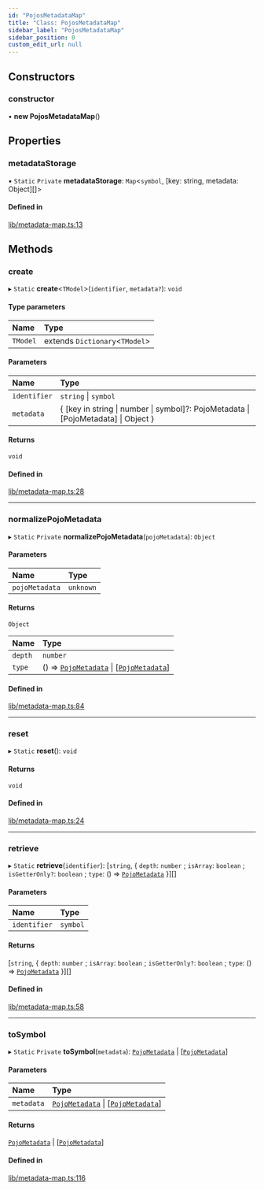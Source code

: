 ```yaml
---
id: "PojosMetadataMap"
title: "Class: PojosMetadataMap"
sidebar_label: "PojosMetadataMap"
sidebar_position: 0
custom_edit_url: null
---
```


## Constructors

### constructor

• **new PojosMetadataMap**()

## Properties

### metadataStorage

▪ `Static` `Private` **metadataStorage**: `Map`<`symbol`, [key: string, metadata: Object][]\>

#### Defined in

[lib/metadata-map.ts:13](https://github.com/nartc/mapper/blob/33978de9/packages/pojos/src/lib/metadata-map.ts#L13)

## Methods

### create

▸ `Static` **create**<`TModel`\>(`identifier`, `metadata?`): `void`

#### Type parameters

| Name | Type |
| :------ | :------ |
| `TModel` | extends `Dictionary`<`TModel`\> |

#### Parameters

| Name | Type |
| :------ | :------ |
| `identifier` | `string` \| `symbol` |
| `metadata` | { [key in string \| number \| symbol]?: PojoMetadata \| [PojoMetadata] \| Object } |

#### Returns

`void`

#### Defined in

[lib/metadata-map.ts:28](https://github.com/nartc/mapper/blob/33978de9/packages/pojos/src/lib/metadata-map.ts#L28)

___

### normalizePojoMetadata

▸ `Static` `Private` **normalizePojoMetadata**(`pojoMetadata`): `Object`

#### Parameters

| Name | Type |
| :------ | :------ |
| `pojoMetadata` | `unknown` |

#### Returns

`Object`

| Name | Type |
| :------ | :------ |
| `depth` | `number` |
| `type` | () => [`PojoMetadata`](../modules.md#pojometadata) \| [[`PojoMetadata`](../modules.md#pojometadata)] |

#### Defined in

[lib/metadata-map.ts:84](https://github.com/nartc/mapper/blob/33978de9/packages/pojos/src/lib/metadata-map.ts#L84)

___

### reset

▸ `Static` **reset**(): `void`

#### Returns

`void`

#### Defined in

[lib/metadata-map.ts:24](https://github.com/nartc/mapper/blob/33978de9/packages/pojos/src/lib/metadata-map.ts#L24)

___

### retrieve

▸ `Static` **retrieve**(`identifier`): [`string`, { `depth`: `number` ; `isArray`: `boolean` ; `isGetterOnly?`: `boolean` ; `type`: () => [`PojoMetadata`](../modules.md#pojometadata)  }][]

#### Parameters

| Name | Type |
| :------ | :------ |
| `identifier` | `symbol` |

#### Returns

[`string`, { `depth`: `number` ; `isArray`: `boolean` ; `isGetterOnly?`: `boolean` ; `type`: () => [`PojoMetadata`](../modules.md#pojometadata)  }][]

#### Defined in

[lib/metadata-map.ts:58](https://github.com/nartc/mapper/blob/33978de9/packages/pojos/src/lib/metadata-map.ts#L58)

___

### toSymbol

▸ `Static` `Private` **toSymbol**(`metadata`): [`PojoMetadata`](../modules.md#pojometadata) \| [[`PojoMetadata`](../modules.md#pojometadata)]

#### Parameters

| Name | Type |
| :------ | :------ |
| `metadata` | [`PojoMetadata`](../modules.md#pojometadata) \| [[`PojoMetadata`](../modules.md#pojometadata)] |

#### Returns

[`PojoMetadata`](../modules.md#pojometadata) \| [[`PojoMetadata`](../modules.md#pojometadata)]

#### Defined in

[lib/metadata-map.ts:116](https://github.com/nartc/mapper/blob/33978de9/packages/pojos/src/lib/metadata-map.ts#L116)
